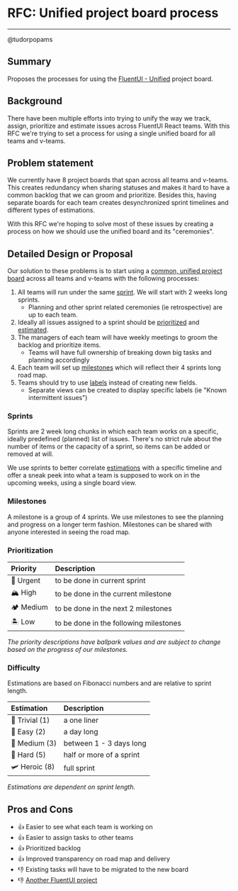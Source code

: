 # RFC: Unified project board process

---

@tudorpopams

## Summary

Proposes the processes for using the [FluentUI - Unified](https://github.com/orgs/microsoft/projects/395/views/2) project board.

## Background

There have been multiple efforts into trying to unify the way we track, assign, prioritize and estimate issues across FluentUI React teams. With this RFC we're trying to set a process for using a single unified board for all teams and v-teams.

## Problem statement

We currently have 8 project boards that span across all teams and v-teams. This creates redundancy when sharing statuses and makes it hard to have a common backlog that we can groom and prioritize. Besides this, having separate boards for each team creates desynchronized sprint timelines and different types of estimations.

With this RFC we're hoping to solve most of these issues by creating a process on how we should use the unified board and its "ceremonies".

## Detailed Design or Proposal

Our solution to these problems is to start using a [common, unified project board](https://github.com/orgs/microsoft/projects/395/views/2) across all teams and v-teams with the following processes:

1. All teams will run under the same [sprint](#sprints). We will start with 2 weeks long sprints.
   - Planning and other sprint related ceremonies (ie retrospective) are up to each team.
1. Ideally all issues assigned to a sprint should be [prioritized](#prioritization) and [estimated](#difficulty).
1. The managers of each team will have weekly meetings to groom the backlog and prioritize items.
   - Teams will have full ownership of breaking down big tasks and planning accordingly
1. Each team will set up [milestones](#milestones) which will reflect their 4 sprints long road map.
1. Teams should try to use [labels](https://docs.github.com/en/issues/using-labels-and-milestones-to-track-work/managing-labels) instead of creating new fields.
   - Separate views can be created to display specific labels (ie "Known intermittent issues")

### Sprints

Sprints are 2 week long chunks in which each team works on a specific, ideally predefined (planned) list of issues. There's no strict rule about the number of items or the capacity of a sprint, so items can be added or removed at will.

We use sprints to better correlate [estimations](#difficulty) with a specific timeline and offer a sneak peek into what a team is supposed to work on in the upcoming weeks, using a single board view.

### Milestones

A milestone is a group of 4 sprints. We use milestones to see the planning and progress on a longer term fashion. Milestones can be shared with anyone interested in seeing the road map.

### Prioritization

| Priority  | Description                            |
| :-------- | :------------------------------------- |
| 🌋 Urgent | to be done in current sprint           |
| 🏔 High    | to be done in the current milestone    |
| 🏕 Medium  | to be done in the next 2 milestones    |
| 🏝 Low     | to be done in the following milestones |

_The priority descriptions have ballpark values and are subject to change based on the progress of our milestones._

### Difficulty

Estimations are based on Fibonacci numbers and are relative to sprint length.

| Estimation     | Description              |
| :------------- | :----------------------- |
| 🐥 Trivial (1) | a one liner              |
| 🐔 Easy (2)    | a day long               |
| 🐓 Medium (3)  | between 1 - 3 days long  |
| 🦅 Hard (5)    | half or more of a sprint |
| 🛩 Heroic (8)   | full sprint              |

_Estimations are dependent on sprint length._

## Pros and Cons

- 👍 Easier to see what each team is working on
- 👍 Easier to assign tasks to other teams
- 👍 Prioritized backlog
- 👍 Improved transparency on road map and delivery
- 👎 Existing tasks will have to be migrated to the new board
- 👎 [Another FluentUI project](https://xkcd.com/927/)
